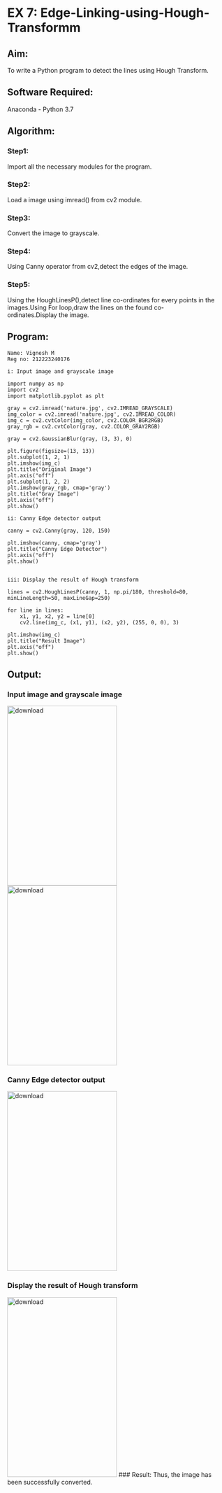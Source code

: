 # EX 7: Edge-Linking-using-Hough-Transformm
## Aim:
To write a Python program to detect the lines using Hough Transform.

## Software Required:
Anaconda - Python 3.7

## Algorithm:
### Step1:

Import all the necessary modules for the program.
### Step2:

Load a image using imread() from cv2 module.
### Step3:

Convert the image to grayscale.
### Step4:

Using Canny operator from cv2,detect the edges of the image.
### Step5:

Using the HoughLinesP(),detect line co-ordinates for every points in the images.Using For loop,draw the lines on the found co-ordinates.Display the image.

## Program:
```
Name: Vignesh M
Reg no: 212223240176

i: Input image and grayscale image

import numpy as np
import cv2
import matplotlib.pyplot as plt

gray = cv2.imread('nature.jpg', cv2.IMREAD_GRAYSCALE)
img_color = cv2.imread('nature.jpg', cv2.IMREAD_COLOR)
img_c = cv2.cvtColor(img_color, cv2.COLOR_BGR2RGB)
gray_rgb = cv2.cvtColor(gray, cv2.COLOR_GRAY2RGB)

gray = cv2.GaussianBlur(gray, (3, 3), 0)

plt.figure(figsize=(13, 13))
plt.subplot(1, 2, 1)
plt.imshow(img_c)
plt.title("Original Image")
plt.axis("off")
plt.subplot(1, 2, 2)
plt.imshow(gray_rgb, cmap='gray')
plt.title("Gray Image")
plt.axis("off")
plt.show()

ii: Canny Edge detector output

canny = cv2.Canny(gray, 120, 150)

plt.imshow(canny, cmap='gray')
plt.title("Canny Edge Detector")
plt.axis("off")
plt.show()


iii: Display the result of Hough transform

lines = cv2.HoughLinesP(canny, 1, np.pi/180, threshold=80, minLineLength=50, maxLineGap=250)

for line in lines:
    x1, y1, x2, y2 = line[0]
    cv2.line(img_c, (x1, y1), (x2, y2), (255, 0, 0), 3)

plt.imshow(img_c)
plt.title("Result Image")
plt.axis("off")
plt.show()

```
## Output:

### Input image and grayscale image
<img width="251" height="411" alt="download" src="https://github.com/user-attachments/assets/bdcd70ee-4f73-4051-a448-44ffaad65af6" />
<img width="251" height="411" alt="download" src="https://github.com/user-attachments/assets/1dd244d0-87aa-44a2-86fb-a92b2e204e9e" />


### Canny Edge detector output
<img width="251" height="411" alt="download" src="https://github.com/user-attachments/assets/8af5ea23-e1b9-4ad3-b8f9-e1d58c043dad" />



### Display the result of Hough transform
<img width="251" height="411" alt="download" src="https://github.com/user-attachments/assets/0ca82fc0-9a9b-4adb-a0ab-7d80e52e0616" />
### Result:
Thus, the image has been successfully converted.
